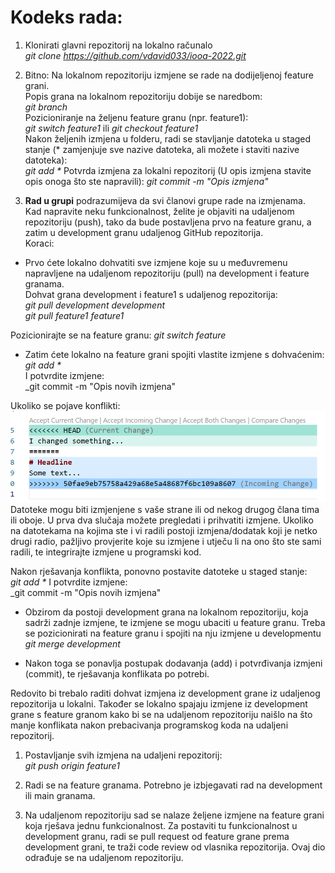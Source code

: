 # Kodeks rada:

1. Klonirati glavni repozitorij na lokalno računalo  
    _git clone https://github.com/vdavid033/iooa-2022.git_

1. Bitno: Na lokalnom repozitoriju izmjene se rade na dodijeljenoj feature grani.  
    Popis grana na lokalnom repozitoriju dobije se naredbom:  
    _git branch_  
    Pozicioniranje na željenu feature granu (npr. feature1):  
    _git switch feature1_
    ili 
    _git checkout feature1_  
    Nakon željenih izmjena u folderu, radi se stavljanje datoteka u staged stanje (* zamjenjuje sve nazive datoteka, ali možete i staviti nazive datoteka):  
    _git add *_
    Potvrda izmjena za lokalni repozitorij (U opis izmjena stavite opis onoga što ste napravili): 
    _git commit -m "Opis izmjena"_  

1. **Rad u grupi** podrazumijeva da svi članovi grupe rade na izmjenama.  
Kad napravite neku funkcionalnost, želite je objaviti na udaljenom repozitoriju (push), tako da bude postavljena prvo na feature granu, a zatim u development granu udaljenog GitHub repozitorija.  
Koraci:  
* Prvo ćete lokalno dohvatiti sve izmjene koje su u međuvremenu napravljene na udaljenom repozitoriju (pull) na development i feature granama.  
Dohvat grana development i feature1 s udaljenog repozitorija:  
    _git pull development development_  
    _git pull feature1 feature1_  

Pozicionirajte se na feature granu:
    _git switch feature_

* Zatim ćete lokalno na feature grani spojiti vlastite izmjene s dohvaćenim:  
    _git add *_  
I potvrdite izmjene:    
    _git commit -m "Opis novih izmjena"  

Ukoliko se pojave konflikti:  
    ![Slika konflikta](Git-merge-conflict.png)  
Datoteke mogu biti izmjenjene s vaše strane ili od nekog drugog člana tima ili oboje. U prva dva slučaja možete pregledati i prihvatiti izmjene. Ukoliko na datotekama na kojima ste i vi radili postoji izmjena/dodatak koji je netko drugi radio, pažljivo provjerite koje su izmjene i utječu li na ono što ste sami radili, te integrirajte izmjene u programski kod. 

Nakon rješavanja konflikta, ponovno postavite datoteke u staged stanje:  
    _git add *_
I potvrdite izmjene:    
    _git commit -m "Opis novih izmjena"  

* Obzirom da postoji development grana na lokalnom repozitoriju, koja sadrži zadnje izmjene, te izmjene se mogu ubaciti u feature granu. Treba se pozicionirati na feature granu i spojiti na nju izmjene u developmentu 
    _git merge development_

* Nakon toga se ponavlja postupak dodavanja (add) i potvrđivanja izmjeni (commit), te rješavanja konflikata po potrebi.

Redovito bi trebalo raditi dohvat izmjena iz development grane iz udaljenog repozitorija u lokalni. Također se lokalno spajaju izmjene iz development grane s feature granom kako bi se na udaljenom repozitoriju naišlo na što manje konflikata nakon prebacivanja programskog koda na udaljeni repozitorij.  

1. Postavljanje svih izmjena na udaljeni repozitorij:  
    _git push origin feature1_  

1. Radi se na feature granama. Potrebno je izbjegavati rad na development ili main granama.  

1. Na udaljenom repozitoriju sad se nalaze željene izmjene na feature grani koja rješava jednu funkcionalnost. Za postaviti tu funkcionalnost u development granu, radi se pull request od feature grane prema development grani, te traži code review od vlasnika repozitorija. Ovaj dio odrađuje se na udaljenom repozitoriju.  
